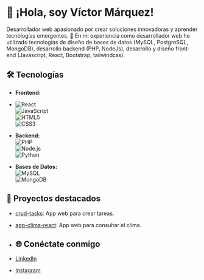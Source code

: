 # 👋 ¡Hola, soy Víctor Márquez!
Desarrollador web apasionado por crear soluciones innovadoras y aprender tecnologías emergentes. 🚀
En mi experiencia como desarrollador web he utilizado tecnologías de diseño de bases de datos (MySQL, PostgreSQL, MongoDB), desarrollo backend (PHP, NodeJs), desarrollo y diseño front-end (Javascript, React, Bootstrap, tailwindcss).

## 🛠️ Tecnologías

- **Frontend:**
- 
  ![React](https://img.shields.io/badge/React-61DAFB?logo=react&logoColor=white&style=flat-square)  
  ![JavaScript](https://img.shields.io/badge/JavaScript-323330?logo=javascript&logoColor=white&style=flat-square)  
  ![HTML5](https://img.shields.io/badge/HTML5-E34F26?logo=html5&logoColor=white&style=flat-square)  
  ![CSS3](https://img.shields.io/badge/CSS3-1572B6?logo=css3&logoColor=white&style=flat-square)

- **Backend:**  
  ![PHP](https://img.shields.io/badge/PHP-777BB4?logo=php&logoColor=white&style=flat-square)  
  ![Node.js](https://img.shields.io/badge/Node.js-339933?logo=node.js&logoColor=white&style=flat-square)  
  ![Python](https://img.shields.io/badge/Python-3776AB?logo=python&logoColor=white&style=flat-square)

- **Bases de Datos:**  
  ![MySQL](https://img.shields.io/badge/MySQL-00000F?logo=mysql&logoColor=white&style=flat-square)  
  ![MongoDB](https://img.shields.io/badge/MongoDB-4EA94B?logo=mongodb&logoColor=white&style=flat-square)

## 🌟 Proyectos destacados
- [crud-tasks](https://github.com/vamf2805/crud-tasks): App web para crear tareas.  
- [app-clima-react]([https://github.com/vamf2805/matrix](https://github.com/vamf2805/app-clima-react)): App web para consultar el clima.

- ## 🌐 Conéctate conmigo
- [LinkedIn](https://linkedin.com/in/vamf2805)
- [Instagram](https://instagram.com/victoramf28)

